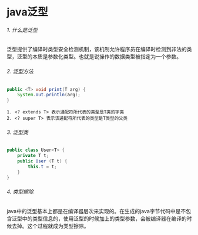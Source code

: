 # java泛型

###### 1. 什么是泛型 

​	泛型提供了编译时类型安全检测机制，该机制允许程序员在编译时检测到非法的类型，泛型的本质是参数化类型。也就是说操作的数据类型被指定为一个参数。

###### 2. 泛型方法

```java
public <T> void print(T arg) {
	System.out.println(arg);
}
```

	1. <? extends T> 表示通配符所代表的类型是T类的字类
 	2. <? super T> 表示该通配符所代表的类型是T类型的父类

###### 3. 泛型类

```java
public class User<T> {
	private T t;
	public User (T t) {
		this.t = t;
	}
}
```

###### 4. 类型擦除

​	java中的泛型基本上都是在编译器层次来实现的。在生成的java字节代码中是不包含泛型中的类型信息的，使用泛型的时候加上的类型参数，会被编译器在编译的时候去掉。这个过程就成为类型擦除。